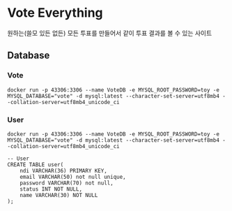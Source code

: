 # Vote Everything

원하는(쓸모 있든 없든) 모든 투표를 만들어서 같이 투표 결과를 볼 수 있는 사이트

## Database

### Vote

```MySQL
docker run -p 43306:3306 --name VoteDB -e MYSQL_ROOT_PASSWORD=toy -e MYSQL_DATABASE="vote" -d mysql:latest --character-set-server=utf8mb4 --collation-server=utf8mb4_unicode_ci

```

### User

```MySQL
docker run -p 43306:3306 --name VoteDB -e MYSQL_ROOT_PASSWORD=toy -e MYSQL_DATABASE="vote" -d mysql:latest --character-set-server=utf8mb4 --collation-server=utf8mb4_unicode_ci

-- User
CREATE TABLE user(
    ndi VARCHAR(36) PRIMARY KEY,
    email VARCHAR(50) not null unique,
    password VARCHAR(70) not null,
    status INT NOT NULL,
    name VARCHAR(30) NOT NULL
);

```
